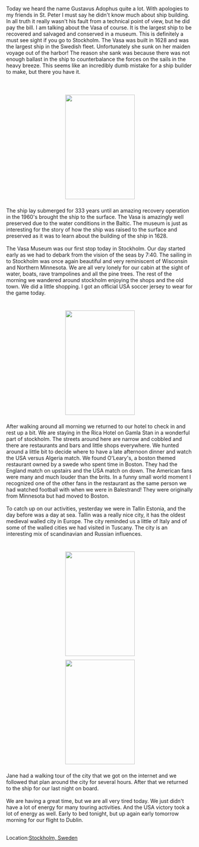 <!--
.. title: Ship Building Lessons in Stockholm
.. date: 2010/06/23
.. slug: ship-building-lessons-in-stockholm
.. tags: Travel
.. link: 
.. description: 
-->


Today we heard the name Gustavus Adophus quite a lot.  With apologies to my friends in St. Peter I must say he didn't know much about ship building.  In all truth it really wasn't his fault from a technical point of view, but he did pay the bill.  I am talking about the Vasa of course.  It is the largest ship to be recovered and salvaged and conserved in a museum.  This is definitely a must see sight if you go to Stockholm.  The Vasa was built in 1628 and was the largest ship in the Swedish fleet.  Unfortunately she sunk on her maiden voyage out of the harbor!  The reason she sank was because there was not enough ballast in the ship to counterbalance the forces on the sails in the heavy breeze.  This seems like an incredibly dumb mistake for a ship builder to make, but there you have it.<br /><br /><br /><center><a href='http://blogpress.w18.net/photos/10/06/23/1331.jpg'><img src='http://blogpress.w18.net/photos/10/06/23/s_1331.jpg' border='0' width='187' height='281' style='margin:5px'></a></center><br />The ship lay submerged for 333 years until an amazing recovery operation in the 1960's brought the ship to the surface.  The Vasa is amazingly well preserved due to the water conditions in the Baltic.   The museum is just as interesting for the story of how the ship was raised to the surface and preserved as it was to learn about the building of the ship in 1628.<br /><br />The Vasa Museum was our first stop today in Stockholm.  Our day started early as we had to debark from the vision of the seas by 7:40.  The sailing in to Stockholm was once again beautiful and very reminiscent of Wisconsin and Northern Minnesota.  We are all very lonely for our cabin at the sight of water, boats, rave trampolines and all the pine trees.  The rest of the morning we wandered around stockholm enjoying the shops and the old town.  We did a little shopping.  I got an official USA soccer jersey to wear for the game today.<br /><br /><br /><center><a href='http://blogpress.w18.net/photos/10/06/23/1332.jpg'><img src='http://blogpress.w18.net/photos/10/06/23/s_1332.jpg' border='0' width='187' height='281' style='margin:5px'></a></center><br />After walking around all morning we returned to our hotel to check in and rest up a bit.  We are staying in the Rica Hotel on Gamla Stan in a wonderful part of stockholm.  The streets around here are narrow and cobbled and there are restaurants and bars and little shops everywhere.  We hunted around a little bit to decide where to have a late afternoon dinner and watch the USA versus Algeria match.  We found O'Leary's, a boston themed restaurant owned by a swede who spent time in Boston.  They had the England match on upstairs and the USA match on down.  The American fans were many and much louder than the brits.  In a funny small world moment I recognized one of the other fans in the restaurant as the same person we had watched football with when we were in Balestrand!  They were originally from Minnesota but had moved to Boston.<br /><br />To catch up on our activities, yesterday we were in Tallin Estonia, and the day before was a day at sea.  Tallin was a really nice city, it has the oldest medieval walled city in Europe.  The city reminded us a little of Italy and of some of the walled cities we had visited in Tuscany.  The city is an interesting mix of scandinavian and Russian influences.<br /><br /><br /><center><a href='http://blogpress.w18.net/photos/10/06/23/1333.jpg'><img src='http://blogpress.w18.net/photos/10/06/23/s_1333.jpg' border='0' width='187' height='281' style='margin:5px'></a></center><center><a href='http://blogpress.w18.net/photos/10/06/23/1334.jpg'><img src='http://blogpress.w18.net/photos/10/06/23/s_1334.jpg' border='0' width='187' height='281' style='margin:5px'></a></center><br />Jane had a walking tour of the city that we got on the internet and we followed that plan around the city for several hours.  After that we returned to the ship for our last night on board.<br /><br />We are having a great time, but we are all very tired today.  We just didn't have a lot of energy for many touring activities.  And the USA victory took a lot of energy as well.  Early to bed tonight, but up again early tomorrow morning for our flight to Dublin.<br /><br /><p class='blogpress_location'>Location:<a href='http://maps.google.com/maps?q=Stockholm,%20Sweden&z=10'>Stockholm, Sweden</a></p><div class="blogger-post-footer"><img width='1' height='1' src='https://blogger.googleusercontent.com/tracker/2759017781463016019-1679743920454965479?l=blog.bonelakesoftware.com' alt='' /></div>
